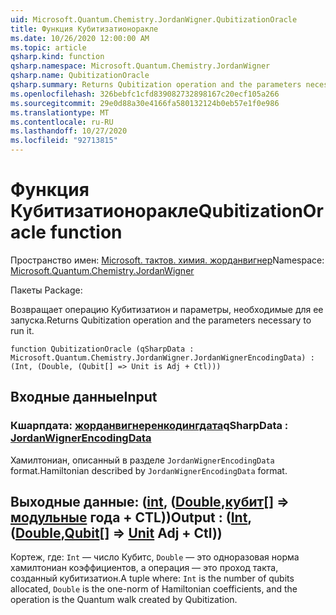 ```yaml
---
uid: Microsoft.Quantum.Chemistry.JordanWigner.QubitizationOracle
title: Функция Кубитизатионоракле
ms.date: 10/26/2020 12:00:00 AM
ms.topic: article
qsharp.kind: function
qsharp.namespace: Microsoft.Quantum.Chemistry.JordanWigner
qsharp.name: QubitizationOracle
qsharp.summary: Returns Qubitization operation and the parameters necessary to run it.
ms.openlocfilehash: 326bebfc1cfd839082732898167c20ecf105a266
ms.sourcegitcommit: 29e0d88a30e4166fa580132124b0eb57e1f0e986
ms.translationtype: MT
ms.contentlocale: ru-RU
ms.lasthandoff: 10/27/2020
ms.locfileid: "92713815"
---
```

# <a name="qubitizationoracle-function"></a><span data-ttu-id="b3df9-102">Функция Кубитизатионоракле</span><span class="sxs-lookup"><span data-stu-id="b3df9-102">QubitizationOracle function</span></span>

<span data-ttu-id="b3df9-103">Пространство имен: [Microsoft. тактов. химия. жорданвигнер](xref:Microsoft.Quantum.Chemistry.JordanWigner)</span><span class="sxs-lookup"><span data-stu-id="b3df9-103">Namespace: [Microsoft.Quantum.Chemistry.JordanWigner](xref:Microsoft.Quantum.Chemistry.JordanWigner)</span></span>

<span data-ttu-id="b3df9-104">Пакеты [](https://nuget.org/packages/)</span><span class="sxs-lookup"><span data-stu-id="b3df9-104">Package: [](https://nuget.org/packages/)</span></span>


<span data-ttu-id="b3df9-105">Возвращает операцию Кубитизатион и параметры, необходимые для ее запуска.</span><span class="sxs-lookup"><span data-stu-id="b3df9-105">Returns Qubitization operation and the parameters necessary to run it.</span></span>

```qsharp
function QubitizationOracle (qSharpData : Microsoft.Quantum.Chemistry.JordanWigner.JordanWignerEncodingData) : (Int, (Double, (Qubit[] => Unit is Adj + Ctl)))
```


## <a name="input"></a><span data-ttu-id="b3df9-106">Входные данные</span><span class="sxs-lookup"><span data-stu-id="b3df9-106">Input</span></span>

### <a name="qsharpdata--jordanwignerencodingdata"></a><span data-ttu-id="b3df9-107">Кшарпдата: [жорданвигнеренкодингдата](xref:Microsoft.Quantum.Chemistry.JordanWigner.JordanWignerEncodingData)</span><span class="sxs-lookup"><span data-stu-id="b3df9-107">qSharpData : [JordanWignerEncodingData](xref:Microsoft.Quantum.Chemistry.JordanWigner.JordanWignerEncodingData)</span></span>

<span data-ttu-id="b3df9-108">Хамилтониан, описанный в разделе `JordanWignerEncodingData` format.</span><span class="sxs-lookup"><span data-stu-id="b3df9-108">Hamiltonian described by `JordanWignerEncodingData` format.</span></span>



## <a name="output--intdoublequbit--unit-adj--ctl"></a><span data-ttu-id="b3df9-109">Выходные данные: ([int](xref:microsoft.quantum.lang-ref.int), ([Double](xref:microsoft.quantum.lang-ref.double),[кубит](xref:microsoft.quantum.lang-ref.qubit)[] => [модульные](xref:microsoft.quantum.lang-ref.unit) года + CTL))</span><span class="sxs-lookup"><span data-stu-id="b3df9-109">Output : ([Int](xref:microsoft.quantum.lang-ref.int),([Double](xref:microsoft.quantum.lang-ref.double),[Qubit](xref:microsoft.quantum.lang-ref.qubit)[] => [Unit](xref:microsoft.quantum.lang-ref.unit) Adj + Ctl))</span></span>

<span data-ttu-id="b3df9-110">Кортеж, где: `Int` — число Кубитс, `Double` — это одноразовая норма хамилтониан коэффициентов, а операция — это проход такта, созданный кубитизатион.</span><span class="sxs-lookup"><span data-stu-id="b3df9-110">A tuple where: `Int` is the number of qubits allocated, `Double` is the one-norm of Hamiltonian coefficients, and the operation is the Quantum walk created by Qubitization.</span></span>